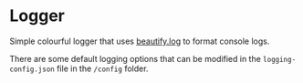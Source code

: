 # Logger
Simple colourful logger that uses [beautify.log](https://github.com/lucasgdb/beautify.log) to format console logs.  

There are some default logging options that can be modified in the `logging-config.json` file in the `/config` folder.  
